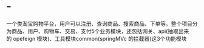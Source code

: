 # -
一个类淘宝购物平台，用户可以注册、查询商品、搜索商品、下单等。整个项目分为商品、用户、购物车、交易、支付5个业务模块，还包括网关、api(抽取出来的 opefeign 模块)、工具模块common(springMVc 的拦截器)这3个功能模块
